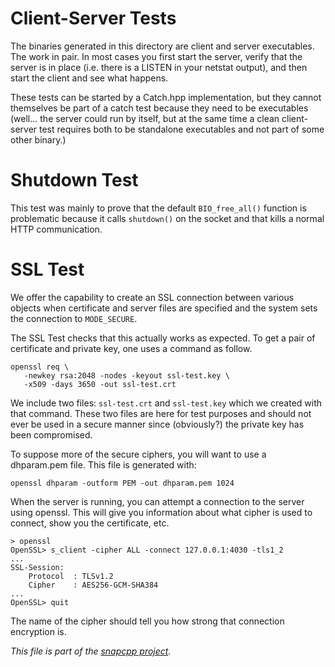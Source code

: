 
Client-Server Tests
===================

The binaries generated in this directory are client and server executables.
The work in pair. In most cases you first start the server, verify that
the server is in place (i.e. there is a LISTEN in your netstat output),
and then start the client and see what happens.

These tests can be started by a Catch.hpp implementation, but they cannot
themselves be part of a catch test because they need to be executables
(well... the server could run by itself, but at the same time a clean
client-server test requires both to be standalone executables and not
part of some other binary.)


Shutdown Test
=============

This test was mainly to prove that the default `BIO_free_all()` function
is problematic because it calls `shutdown()` on the socket and that kills
a normal HTTP communication.


SSL Test
========

We offer the capability to create an SSL connection between various
objects when certificate and server files are specified and the system
sets the connection to `MODE_SECURE`.

The SSL Test checks that this actually works as expected. To get a pair
of certificate and private key, one uses a command as follow.

    openssl req \
       -newkey rsa:2048 -nodes -keyout ssl-test.key \
       -x509 -days 3650 -out ssl-test.crt

We include two files: `ssl-test.crt` and `ssl-test.key` which we created
with that command. These two files are here for test purposes and should
not ever be used in a secure manner since (obviously?) the private key
has been compromised.

To suppose more of the secure ciphers, you will want to use a dhparam.pem
file. This file is generated with:

    openssl dhparam -outform PEM -out dhparam.pem 1024

When the server is running, you can attempt a connection to the server
using openssl. This will give you information about what cipher is used
to connect, show you the certificate, etc.

    > openssl
    OpenSSL> s_client -cipher ALL -connect 127.0.0.1:4030 -tls1_2
    ...
    SSL-Session:
        Protocol  : TLSv1.2
        Cipher    : AES256-GCM-SHA384
    ...
    OpenSSL> quit

The name of the cipher should tell you how strong that connection
encryption is.


_This file is part of the [snapcpp project](http://snapwebsites.org/)._
